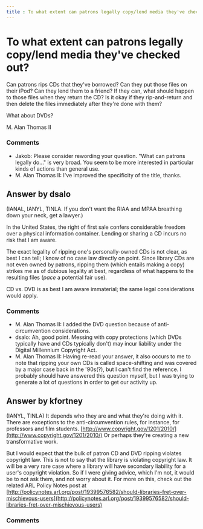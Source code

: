 ```yaml
---
title : To what extent can patrons legally copy/lend media they've checked out?
---
```

To what extent can patrons legally copy/lend media they've checked out?
=====================
Can patrons rips CDs that they've borrowed? Can they put those files on
their iPod? Can they lend them to a friend? If they can, what should
happen to those files when they return the CD? Is it okay if they
rip-and-return and then delete the files immediately after they're done
with them?

What about DVDs?

M. Alan Thomas II

### Comments ###
* Jakob: Please consider rewording your question. "What can patrons legally
do..." is very broad. You seem to be more interested in particular kinds
of actions than general use.
* M. Alan Thomas II: I've improved the specificity of the title, thanks.


Answer by dsalo
----------------
(IANAL, IANYL, TINLA. If you don't want the RIAA and MPAA breathing down
your neck, get a lawyer.)

In the United States, the right of first sale confers considerable
freedom over a physical information container. Lending or sharing a CD
incurs no risk that I am aware.

The exact legality of ripping one's personally-owned CDs is not clear,
as best I can tell; I know of no case law directly on point. Since
library CDs are not even owned by patrons, ripping them (which entails
making a copy) strikes me as of dubious legality at best, regardless of
what happens to the resulting files (*pace* a potential fair use).

CD vs. DVD is as best I am aware immaterial; the same legal
considerations would apply.

### Comments ###
* M. Alan Thomas II: I added the DVD question because of anti-circumvention considerations.
* dsalo: Ah, good point. Messing with copy protections (which DVDs typically have
and CDs typically don't) may incur liability under the Digital
Millennium Copyright Act.
* M. Alan Thomas II: Having re-read your answer, it also occurs to me to note that ripping
your own CDs is called space-shifting and was covered by a major case
back in the '90s(?), but I can't find the reference. I probably should
have answered this question myself, but I was trying to generate a lot
of questions in order to get our activity up.

Answer by kfortney
----------------
(IANYL, TINLA) It depends who they are and what they're doing with it.
There are exceptions to the anti-circumvention rules, for instance, for
professors and film students.
[http://www.copyright.gov/1201/2010/](http://www.copyright.gov/1201/2010/)
Or perhaps they're creating a new transformative work.

But I would expect that the bulk of patron CD and DVD ripping violates
copyright law. This is not to say that the library is violating
copyright law. It will be a very rare case where a library will have
secondary liability for a user's copyright violation. So if I were
giving advice, which I'm not, it would be to not ask them, and not worry
about it. For more on this, check out the related ARL Policy Notes post
at
[http://policynotes.arl.org/post/19399576582/should-libraries-fret-over-mischievous-users](http://policynotes.arl.org/post/19399576582/should-libraries-fret-over-mischievous-users)

### Comments ###

